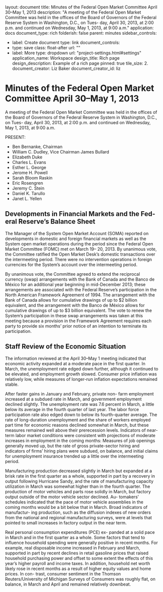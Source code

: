 layout: document
title: Minutes of the Federal Open Market Committee April 30–May 1, 2013
description: "A meeting of the Federal Open Market Committee was held in the offices of the Board of Governors of the Federal Reserve System in Washington, D.C., on Tues- day, April 30, 2013, at 2:00 p.m. and continued on Wednesday, May 1, 2013, at 9:00 a.m."
application: docs
document_type: rich
folderish: false
parent: minutes
sidebar_controls:
  - label: Create document
    type: link
document_controls:
  - type: save
    class: float-after
    url: ""
  - label: More
    type: dropdown
    url: "project-settings.html#settings"
application_name: Workspace
design_title: Rich page
design_description: Example of a rich page
pinned: true
tile_size: 2.
document_creator: Liz Baker
document_creator_id: liz

# Minutes of the Federal Open Market Committee April 30–May 1, 2013
A meeting of the Federal Open Market Committee was held in the offices of the Board of Governors of the Federal Reserve System in Washington, D.C., on Tues- day, April 30, 2013, at 2:00 p.m. and continued on Wednesday, May 1, 2013, at 9:00 a.m.

PRESENT:
- Ben Bernanke, Chairman
- William C. Dudley, Vice Chairman James Bullard
- Elizabeth Duke
- Charles L. Evans
- Esther L. George
- Jerome H. Powell
- Sarah Bloom Raskin
- Eric Rosengren
- Jeremy C. Stein
- Daniel K. Tarullo
- Janet L. Yellen

## Developments in Financial Markets and the Fed- eral Reserve’s Balance Sheet
The Manager of the System Open Market Account (SOMA) reported on developments in domestic and foreign financial markets as well as the System open market operations during the period since the Federal Open Market Committee (FOMC) met on March 19– 20, 2013. By unanimous vote, the Committee ratified the Open Market Desk’s domestic transactions over the intermeeting period. There were no intervention operations in foreign currencies for the System’s account over the intermeeting period.

By unanimous vote, the Committee agreed to extend the reciprocal currency (swap) arrangements with the Bank of Canada and the Banco de México for an additional year beginning in mid-December 2013; these arrangements are associated with the Federal Reserve’s participation in the North American Framework Agreement of 1994. The arrangement with the Bank of Canada allows for cumulative drawings of up to $2 billion equivalent, and the arrangement with the Banco de México allows for cumulative drawings of up to $3 billion equivalent. The vote to renew the System’s participation in these swap arrangements was taken at this meeting because a provision in the Framework Agreement requires each party to provide six months’ prior notice of an intention to terminate its participation.

## Staff Review of the Economic Situation
The information reviewed at the April 30–May 1 meeting indicated that economic activity expanded at a moderate pace in the first quarter. In March, the unemployment rate edged down further, although it continued to be elevated, and employment growth slowed. Consumer price inflation was relatively low, while
measures of longer-run inflation expectations remained stable.

After faster gains in January and February, private non- farm employment increased at a subdued rate in March, and government employment declined slightly. The unemployment rate was 7.6 percent in March, a little below its average in the fourth quarter of last year. The labor force participation rate also edged down to below its fourth-quarter average. The rate of long-duration unemployment and the share of workers employed part time for economic reasons declined somewhat in March, but these measures remained well above their prerecession levels. Indicators of near-term labor market conditions were consistent with projections of moderate increases in employment in the coming months: Measures of job openings generally moved up, but the rate of gross private-sector hiring and indicators of firms’ hiring plans were subdued, on balance, and initial claims for unemployment insurance trended up a little over the intermeeting period.

Manufacturing production decreased slightly in March but expanded at a brisk rate in the first quarter as a whole, supported in part by a recovery in output following Hurricane Sandy, and the rate of manufacturing capacity utilization in March was somewhat higher than in the fourth quarter. The production of motor vehicles and parts rose solidly in March, but factory output outside of the motor vehicle sector declined. Au- tomakers’ schedules indicated that the pace of motor vehicle assemblies in the coming months would be a bit below that in March. Broad indicators of manufactur- ing production, such as the diffusion indexes of new orders from the national and regional manufacturing surveys, were at levels that pointed to small increases in factory output in the near term.

Real personal consumption expenditures (PCE) ex- panded at a solid pace in March and in the first quarter as a whole. Some factors that tend to influence household spending were generally positive in recent months. For example, real disposable income increased in February and March, supported in part by recent declines in retail gasoline prices that raised household purchasing power and offset to some extent the effects of this year’s higher payroll and income taxes. In addition, household net worth likely rose in recent months as a result of higher equity values and home prices. In con- trast, consumer sentiment in the Thomson Reuters/University of Michigan Surveys of Consumers was roughly flat, on balance, in March and April and remained relatively downbeat.